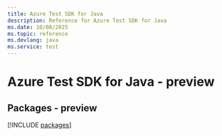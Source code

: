 ```yaml
---
title: Azure Test SDK for Java
description: Reference for Azure Test SDK for Java
ms.date: 10/08/2025
ms.topic: reference
ms.devlang: java
ms.service: test
---
```

# Azure Test SDK for Java - preview
## Packages - preview
[!INCLUDE [packages](test-index.md)]